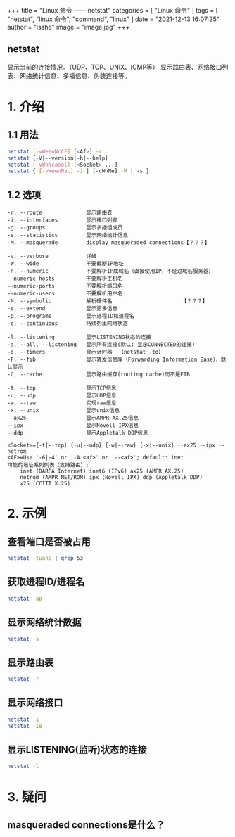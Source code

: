 +++
title = "Linux 命令 —— netstat"
categories = [ "Linux 命令" ]
tags = [ "netstat", "linux 命令", "command", "linux" ]
date = "2021-12-13 16:07:25"
author = "isshe"
image = "image.jpg"
+++


netstat
---

显示当前的连接情况。（UDP、TCP、UNIX、ICMP等）
显示路由表、网络接口列表、网络统计信息、多播信息、伪装连接等。
# 1. 介绍
## 1.1 用法
```bash
netstat [-vWeenNcCF] [<Af>] -r
netstat {-V|--version|-h|--help}
netstat [-vWnNcaeol] [<Socket> ...]
netstat { [-vWeenNac] -i | [-cWnNe] -M | -s }
```

## 1.2 选项
```shell
-r, --route              显示路由表
-i, --interfaces         显示接口列表
-g, --groups             显示多播组成员
-s, --statistics         显示网络统计信息
-M, --masquerade         display masqueraded connections【？？？】

-v, --verbose            详细
-W, --wide               不要截断IP地址
-n, --numeric            不要解析IP成域名（直接使用IP，不经过域名服务器）
--numeric-hosts          不要解析主机名
--numeric-ports          不要解析端口名
--numeric-users          不要解析用户名
-N, --symbolic           解析硬件名                      【？？？】
-e, --extend             显示更多信息
-p, --programs           显示进程ID和进程名
-c, --continuous         持续列出网络状态

-l, --listening          显示LISTENING状态的连接
-a, --all, --listening   显示所有连接(默认: 显示CONNECTED的连接)
-o, --timers             显示计时器  【netstat -to】
-F, --fib                显示转发信息库（Forwarding Information Base），默认显示
-C, --cache              显示路由缓存(routing cache)而不是FIB

-t, --tcp                显示TCP信息
-u, --udp                显示UDP信息
-w, --raw                实现raw信息
-x, --unix               显示unix信息
--ax25                   显示AMPR AX.25信息
--ipx                    显示Novell IPX信息
--ddp                    显示Appletalk DDP信息

<Socket>={-t|--tcp} {-u|--udp} {-w|--raw} {-x|--unix} --ax25 --ipx --netrom
<AF>=Use '-6|-4' or '-A <af>' or '--<af>'; default: inet
可能的地址系列列表（支持路由）:
    inet (DARPA Internet) inet6 (IPv6) ax25 (AMPR AX.25) 
    netrom (AMPR NET/ROM) ipx (Novell IPX) ddp (Appletalk DDP) 
    x25 (CCITT X.25) 
```

# 2. 示例
## 查看端口是否被占用
```bash
netstat -tuanp | grep 53
```

## 获取进程ID/进程名
```bash
netstat -ap
```

## 显示网络统计数据
```bash
netstat -s
```

## 显示路由表
```bash
netstat -r
```

## 显示网络接口
```bash
netstat -i
netstat -ie
```

## 显示LISTENING(监听)状态的连接
```bash
netstat -l
```

# 3. 疑问
## masqueraded connections是什么？
